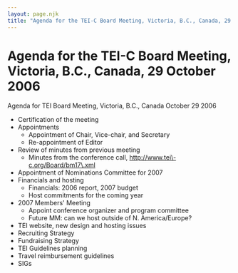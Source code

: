 ```yaml
---
layout: page.njk
title: "Agenda for the TEI-C Board Meeting, Victoria, B.C., Canada, 29 October                     2006"
---
```

# Agenda for the TEI-C Board Meeting, Victoria, B.C., Canada, 29 October                     2006





Agenda for TEI Board Meeting, Victoria, B.C., Canada 
 October 29 2006 
 
 
 



* Certification of the meeting
* Appointments
	+ Appointment of Chair, Vice\-chair, and Secretary
	+ Re\-appointment of Editor
* Review of minutes from previous meeting
	+ Minutes from the conference call,
	 http://www.tei\-c.org/Board/bm17\.xml
* Appointment of Nominations Committee for 2007
* Financials and hosting
	+ Financials: 2006 report, 2007 budget
	+ Host commitments for the coming year
* 2007 Members' Meeting
	+ Appoint conference organizer and program committee
	+ Future MM: can we host outside of N. America/Europe?
* TEI website, new design and hosting issues
* Recruiting Strategy
* Fundraising Strategy
* TEI Guidelines planning
* Travel reimbursement guidelines
* SIGs





